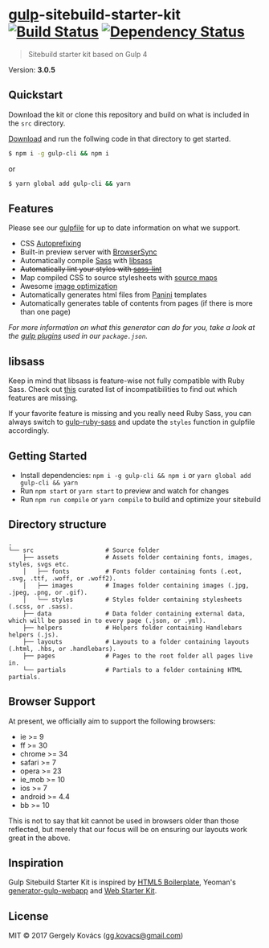 # [gulp](https://github.com/gulpjs/gulp)-sitebuild-starter-kit [![Build Status][travis-image]][travis-url] [![Dependency Status][daviddm-image]][daviddm-url]
> Sitebuild starter kit based on Gulp 4

Version: **3.0.5**

## Quickstart
Download the kit or clone this repository and build on what is included in the `src` directory.

[Download](https://github.com/ggkovacs/gulp-sitebuild-starter-kit/releases/latest) and run the follwing code in that directory to get started.

```sh
$ npm i -g gulp-cli && npm i
```

or

```sh
$ yarn global add gulp-cli && yarn
```

## Features

Please see our [gulpfile](gulpfile.babel.js) for up to date information on what we support.

* CSS [Autoprefixing](https://github.com/postcss/autoprefixer)
* Built-in preview server with [BrowserSync](https://www.browsersync.io/)
* Automatically compile [Sass](http://sass-lang.com/) with [libsass](http://libsass.org)
* ~~Automatically lint your styles with [sass-lint](https://github.com/sasstools/sass-lint)~~
* Map compiled CSS to source stylesheets with [source maps](https://www.npmjs.com/package/gulp-sourcemaps)
* Awesome [image optimization](https://www.npmjs.com/package/gulp-imagemin)
* Automatically generates html files from [Panini](https://github.com/zurb/panini) templates
* Automatically generates table of contents from pages (if there is more than one page)

*For more information on what this generator can do for you, take a look at the [gulp plugins](package.json) used in our `package.json`.*

## libsass

Keep in mind that libsass is feature-wise not fully compatible with Ruby Sass. Check out [this](http://sass-compatibility.github.io) curated list of incompatibilities to find out which features are missing.

If your favorite feature is missing and you really need Ruby Sass, you can always switch to [gulp-ruby-sass](https://github.com/sindresorhus/gulp-ruby-sass) and update the `styles` function in gulpfile accordingly.

## Getting Started

- Install dependencies: `npm i -g gulp-cli && npm i` or `yarn global add gulp-cli && yarn`
- Run `npm start` or `yarn start` to preview and watch for changes
- Run `npm run compile` or `yarn compile` to build and optimize your sitebuild

## Directory structure
    .
    └── src                    # Source folder
        ├── assets             # Assets folder containing fonts, images, styles, svgs etc.
        │   ├── fonts          # Fonts folder containing fonts (.eot, .svg, .ttf, .woff, or .woff2).
        │   ├── images         # Images folder containing images (.jpg, .jpeg, .png, or .gif).
        │   └── styles         # Styles folder containing stylesheets (.scss, or .sass).
        ├── data               # Data folder containing external data, which will be passed in to every page (.json, or .yml).
        ├── helpers            # Helpers folder containing Handlebars helpers (.js).
        ├── layouts            # Layouts to a folder containing layouts (.html, .hbs, or .handlebars).
        ├── pages              # Pages to the root folder all pages live in.
        └── partials           # Partials to a folder containing HTML partials.

## Browser Support

At present, we officially aim to support the following browsers:

- ie >= 9
- ff >= 30
- chrome >= 34
- safari >= 7
- opera >= 23
- ie_mob >= 10
- ios >= 7
- android >= 4.4
- bb >= 10

This is not to say that kit cannot be used in browsers older than those reflected, but merely that our focus will be on ensuring our layouts work great in the above.

## Inspiration

Gulp Sitebuild Starter Kit is inspired by [HTML5 Boilerplate](https://html5boilerplate.com/), Yeoman's [generator-gulp-webapp](https://github.com/yeoman/generator-gulp-webapp) and [Web Starter Kit](https://github.com/google/web-starter-kit).

## License
MIT © 2017 Gergely Kovács (gg.kovacs@gmail.com)

[daviddm-image]: https://david-dm.org/ggkovacs/gulp-sitebuild-starter-kit/dev-status.svg
[daviddm-url]: https://david-dm.org/ggkovacs/gulp-sitebuild-starter-kit#info=devDependencies
[travis-image]: https://travis-ci.org/ggkovacs/gulp-sitebuild-starter-kit.svg?branch=master
[travis-url]: https://travis-ci.org/ggkovacs/gulp-sitebuild-starter-kit
